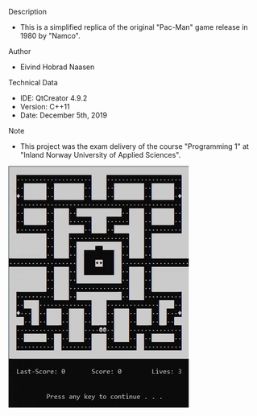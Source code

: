 Description
- This is a simplified replica of the original "Pac-Man" game release in 1980 by "Namco".

Author
- Eivind Hobrad Naasen

Technical Data
- IDE: QtCreator 4.9.2
- Version: C++11
- Date: December 5th, 2019

Note
- This project was the exam delivery of the course "Programming 1" at "Inland Norway University of Applied Sciences".

![](pacman_preview.gif)
